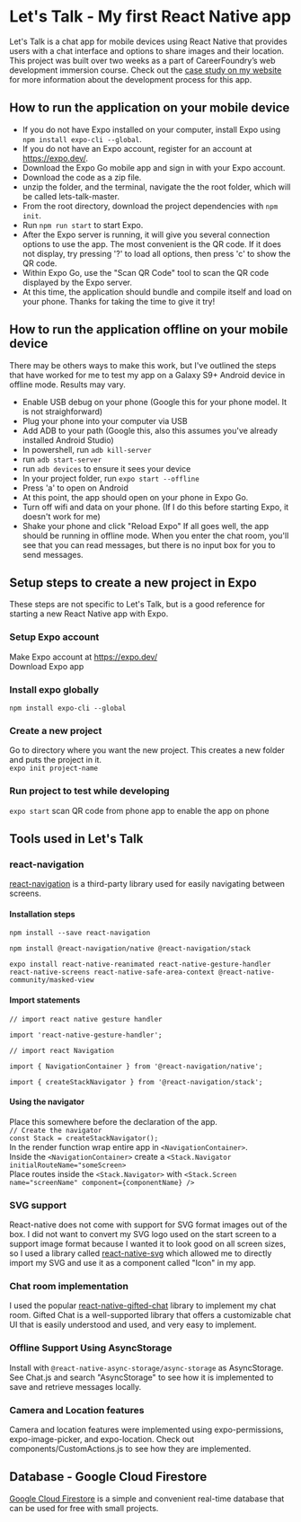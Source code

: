 # Let's Talk - My first React Native app
Let's Talk is a chat app for mobile devices using React Native that provides users with a chat interface and options to share images and their location. This project was built over two weeks as a part of CareerFoundry’s web development immersion course. Check out the [case study on my website](http://rcarpus.github.io/case-studies/lets-talk.html) for more information about the development process for this app.

## How to run the application on your mobile device
- If you do not have Expo installed on your computer, install Expo using `npm install expo-cli --global`.
- If you do not have an Expo account, register for an account at https://expo.dev/.
- Download the Expo Go mobile app and sign in with your Expo account.
- Download the code as a zip file.
- unzip the folder, and the terminal, navigate the the root folder, which will be called lets-talk-master.
- From the root directory, download the project dependencies with `npm init`.
- Run `npm run start` to start Expo.
- After the Expo server is running, it will give you several connection options to use the app. The most convenient is the QR code. If it does not display, try pressing '?' to load all options, then press 'c' to show the QR code.
- Within Expo Go, use the "Scan QR Code" tool to scan the QR code displayed by the Expo server.
- At this time, the application should bundle and compile itself and load on your phone. Thanks for taking the time to give it try!

## How to run the application offline on your mobile device
There may be others ways to make this work, but I've outlined the steps that have worked for me to test my app on a Galaxy S9+ Android device in offline mode. Results may vary. 
- Enable USB debug on your phone (Google this for your phone model. It is not straighforward)
- Plug your phone into your computer via USB
- Add ADB to your path (Google this, also this assumes you've already installed Android Studio)
- In powershell, run `adb kill-server`
- run `adb start-server`
- run `adb devices` to ensure it sees your device
- In your project folder, run `expo start --offline`
- Press 'a' to open on Android
- At this point, the app should open on your phone in Expo Go.
- Turn off wifi and data on your phone. (If I do this before starting Expo, it doesn't work for me)
- Shake your phone and click "Reload Expo"
If all goes well, the app should be running in offline mode. When you enter the chat room, you'll see that you can read messages, but there is no input box for you to send messages.

## Setup steps to create a new project in Expo
These steps are not specific to Let's Talk, but is a good reference for starting a new React Native app with Expo.
### Setup Expo account
Make Expo account at https://expo.dev/  
Download Expo app
### Install expo globally
`npm install expo-cli --global`
### Create a new project
Go to directory where you want the new project. This creates a new folder and puts the project in it.  
`expo init project-name`
### Run project to test while developing
`expo start`
scan QR code from phone app to enable the app on phone

## Tools used in Let's Talk
### react-navigation
[react-navigation](https://reactnavigation.org/docs/getting-started/) is a third-party library used for easily navigating between screens.
#### Installation steps
`npm install --save react-navigation  `

`npm install @react-navigation/native @react-navigation/stack  `

`expo install react-native-reanimated react-native-gesture-handler react-native-screens react-native-safe-area-context @react-native-community/masked-view`
#### Import statements
`// import react native gesture handler`

`import 'react-native-gesture-handler';`

`// import react Navigation`

`import { NavigationContainer } from '@react-navigation/native';`

`import { createStackNavigator } from '@react-navigation/stack';`
#### Using the navigator
Place this somewhere before the declaration of the app.  
`// Create the navigator`  
`const Stack = createStackNavigator();`  
In the render function wrap entire app in `<NavigationContainer>`.  
Inside the `<NavigationContainer>` create a `<Stack.Navigator initialRouteName="someScreen>`  
Place routes inside the `<Stack.Navigator>` with `<Stack.Screen name="screenName" component={componentName} />`
### SVG support
React-native does not come with support for SVG format images out of the box. I did not want to convert my SVG logo used on the start screen to a support image format because I wanted it to look good on all screen sizes, so I used a library called [react-native-svg](https://github.com/react-native-svg/react-native-svg) which allowed me to directly import my SVG and use it as a component called "Icon" in my app.
### Chat room implementation
I used the popular [react-native-gifted-chat](https://github.com/FaridSafi/react-native-gifted-chat) library to implement my chat room. Gifted Chat is a well-supported library that offers a customizable chat UI that is easily understood and used, and very easy to implement.
### Offline Support Using AsyncStorage
Install with `@react-native-async-storage/async-storage` as AsyncStorage. See Chat.js and search "AsyncStorage" to see how it is implemented to save and retrieve messages locally.
### Camera and Location features
Camera and location features were implemented using expo-permissions, expo-image-picker, and expo-location. Check out components/CustomActions.js to see how they are implemented.

## Database - Google Cloud Firestore
[Google Cloud Firestore](https://cloud.google.com/firestore#section-4) is a simple and convenient real-time database that can be used for free with small projects. 